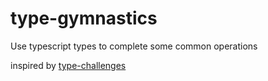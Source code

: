 # type-gymnastics

Use typescript types to complete some common operations

inspired by [type-challenges](https://github.com/type-challenges/type-challenges)
